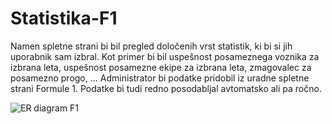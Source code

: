 # Statistika-F1
Namen spletne strani bi bil pregled določenih vrst statistik, ki bi si jih uporabnik sam izbral. Kot primer bi bil uspešnost posameznega voznika za izbrana leta, uspešnost posamezne ekipe za izbrana leta, zmagovalec za posamezno progo, ... Administrator bi podatke pridobil iz uradne spletne strani Formule 1. Podatke bi tudi redno posodabljal avtomatsko ali pa ročno.

![ER diagram F1](https://github.com/ursakumeljfaks/Statistika-F1/assets/57182920/8ccc3eb7-8228-49ce-b05e-ac981af0be97)
